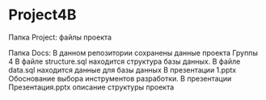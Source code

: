 # Project4В

Папка Project:
файлы проекта


Папка Docs: 
В данном репозитории сохранены данные проекта Группы 4
В файле structure.sql находится структура базы данных.
В файле data.sql находится данные для базы данных
В презентации 1.pptx Обоснование выбора инструментов разработки.
В презентации Презентация.pptx описание структуры проекта
